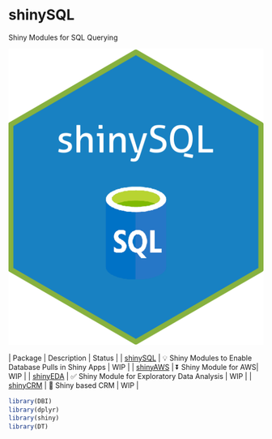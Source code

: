 # shinySQL
Shiny Modules for SQL Querying

![Alt text](images/imgfile.png?raw=true "Title")

| Package | Description | Status |
| [shinySQL](https://github.com/apprazv/shinySQL) | 💡 Shiny Modules to Enable Database Pulls in Shiny Apps | WIP |
| [shinyAWS](https://github.com/apprazv/shinyAWS) | ⏬ Shiny Module for AWS| WIP |
| [shinyEDA](https://github.com/apprazv/shinyEDA) | ✅ Shiny Module for Exploratory Data Analysis | WIP |
| [shinyCRM](https://github.com/apprazv/shinyCRM/) | 📝 Shiny based CRM | WIP |

```r
library(DBI)
library(dplyr)
library(shiny)
library(DT)
```
